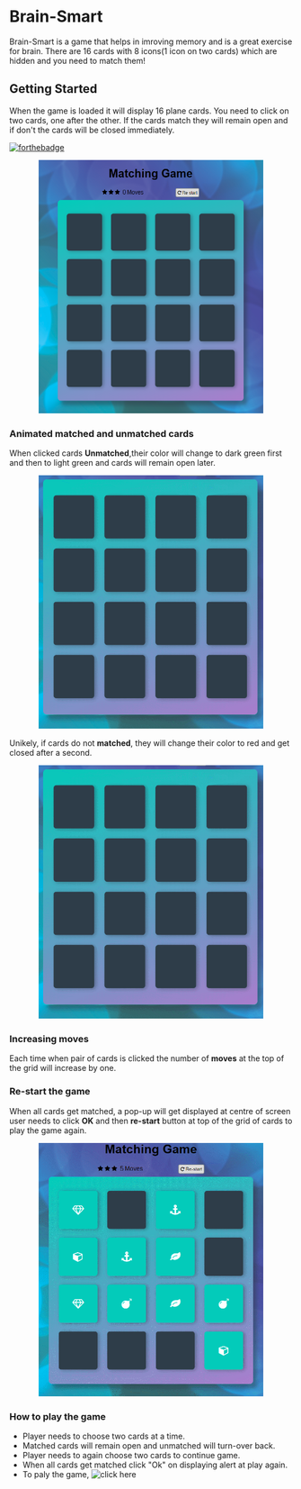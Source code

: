 # Brain-Smart
Brain-Smart is a game that helps in imroving memory and is a great exercise for brain. There are 16 cards with 8 icons(1 icon on two cards) which are hidden and you need to match them!
## Getting Started
When the game is loaded it will display 16 plane cards. You need to click on two cards, one after the other. If the cards match they will remain open and if don't the cards will be closed immediately.

[![forthebadge](https://forthebadge.com/images/badges/built-with-love.svg)](https://forthebadge.com)

<p align="center"><img src="images/memoryGame.png" width="400px" height="450px"></p>

### Animated matched  and unmatched cards
When clicked cards **Unmatched**,their color will change to dark green first and then to light green and cards will remain open later.
<p align="center"><img src="images/match.gif" width="400px" height="450px"></p>

Unikely, if cards do not **matched**, they will change their color to red and get closed after a second.
<p align="center"><img src="images/unmatch.gif" width="400px" height="450px"></p>

### Increasing moves
Each time when pair of cards is clicked the number of __moves__  at the top of the grid will increase by one.

### Re-start the game
When all cards get matched, a pop-up will get displayed at centre of screen user needs to click __OK__  and then __re-start__ button at top of the grid of cards to play the game again.
<p align="center"><img src="images/restart.gif" width="400px" height="450px"></p>

### How to play the game
* Player needs to choose two cards at a time.
* Matched cards will remain open and unmatched will turn-over back.
* Player needs to again choose two cards to continue game.
* When all cards get matched click "Ok" on displaying alert at play again.
* To paly the game, ![click here](https://github.com/mpreetkaur/My-Memory-Game)












